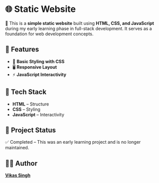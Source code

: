 # 🌐 Static Website  

🚀 This is a **simple static website** built using **HTML, CSS, and JavaScript** during my early learning phase in full-stack development. It serves as a foundation for web development concepts.  

## 📌 Features  

- 🎨 **Basic Styling with CSS**  
- 🖥️ **Responsive Layout**  
- ⚡ **JavaScript Interactivity**  

## 📌 Tech Stack  

- **HTML** – Structure  
- **CSS** – Styling  
- **JavaScript** – Interactivity  

## 📌 Project Status  

✅ Completed – This was an early learning project and is no longer maintained.  

## 👨‍💻 Author  

**[Vikas Singh](https://github.com/xanderbilla)**  
